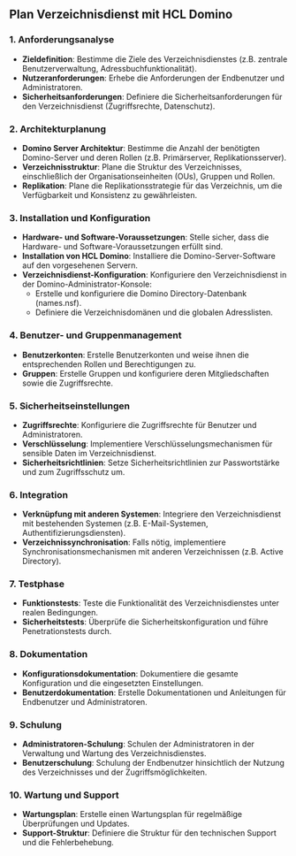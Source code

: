 
## Plan Verzeichnisdienst mit HCL Domino

### 1. Anforderungsanalyse
- **Zieldefinition**: Bestimme die Ziele des Verzeichnisdienstes (z.B. zentrale Benutzerverwaltung, Adressbuchfunktionalität).
- **Nutzeranforderungen**: Erhebe die Anforderungen der Endbenutzer und Administratoren.
- **Sicherheitsanforderungen**: Definiere die Sicherheitsanforderungen für den Verzeichnisdienst (Zugriffsrechte, Datenschutz).

### 2. Architekturplanung
- **Domino Server Architektur**: Bestimme die Anzahl der benötigten Domino-Server und deren Rollen (z.B. Primärserver, Replikationsserver).
- **Verzeichnisstruktur**: Plane die Struktur des Verzeichnisses, einschließlich der Organisationseinheiten (OUs), Gruppen und Rollen.
- **Replikation**: Plane die Replikationsstrategie für das Verzeichnis, um die Verfügbarkeit und Konsistenz zu gewährleisten.

### 3. Installation und Konfiguration
- **Hardware- und Software-Voraussetzungen**: Stelle sicher, dass die Hardware- und Software-Voraussetzungen erfüllt sind.
- **Installation von HCL Domino**: Installiere die Domino-Server-Software auf den vorgesehenen Servern.
- **Verzeichnisdienst-Konfiguration**: Konfiguriere den Verzeichnisdienst in der Domino-Administrator-Konsole:
  - Erstelle und konfiguriere die Domino Directory-Datenbank (names.nsf).
  - Definiere die Verzeichnisdomänen und die globalen Adresslisten.

### 4. Benutzer- und Gruppenmanagement
- **Benutzerkonten**: Erstelle Benutzerkonten und weise ihnen die entsprechenden Rollen und Berechtigungen zu.
- **Gruppen**: Erstelle Gruppen und konfiguriere deren Mitgliedschaften sowie die Zugriffsrechte.

### 5. Sicherheitseinstellungen
- **Zugriffsrechte**: Konfiguriere die Zugriffsrechte für Benutzer und Administratoren.
- **Verschlüsselung**: Implementiere Verschlüsselungsmechanismen für sensible Daten im Verzeichnisdienst.
- **Sicherheitsrichtlinien**: Setze Sicherheitsrichtlinien zur Passwortstärke und zum Zugriffsschutz um.

### 6. Integration
- **Verknüpfung mit anderen Systemen**: Integriere den Verzeichnisdienst mit bestehenden Systemen (z.B. E-Mail-Systemen, Authentifizierungsdiensten).
- **Verzeichnissynchronisation**: Falls nötig, implementiere Synchronisationsmechanismen mit anderen Verzeichnissen (z.B. Active Directory).

### 7. Testphase
- **Funktionstests**: Teste die Funktionalität des Verzeichnisdienstes unter realen Bedingungen.
- **Sicherheitstests**: Überprüfe die Sicherheitskonfiguration und führe Penetrationstests durch.

### 8. Dokumentation
- **Konfigurationsdokumentation**: Dokumentiere die gesamte Konfiguration und die eingesetzten Einstellungen.
- **Benutzerdokumentation**: Erstelle Dokumentationen und Anleitungen für Endbenutzer und Administratoren.

### 9. Schulung
- **Administratoren-Schulung**: Schulen der Administratoren in der Verwaltung und Wartung des Verzeichnisdienstes.
- **Benutzerschulung**: Schulung der Endbenutzer hinsichtlich der Nutzung des Verzeichnisses und der Zugriffsmöglichkeiten.

### 10. Wartung und Support
- **Wartungsplan**: Erstelle einen Wartungsplan für regelmäßige Überprüfungen und Updates.
- **Support-Struktur**: Definiere die Struktur für den technischen Support und die Fehlerbehebung.

